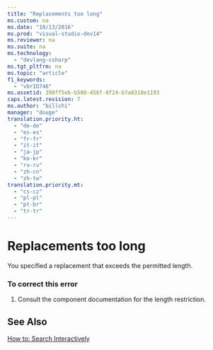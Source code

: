 ```yaml
---
title: "Replacements too long"
ms.custom: na
ms.date: "10/13/2016"
ms.prod: "visual-studio-dev14"
ms.reviewer: na
ms.suite: na
ms.technology: 
  - "devlang-csharp"
ms.tgt_pltfrm: na
ms.topic: "article"
f1_keywords: 
  - "vbrID746"
ms.assetid: 398ff5eb-b580-456f-8f24-b7a8318e1193
caps.latest.revision: 7
ms.author: "billchi"
manager: "douge"
translation.priority.ht: 
  - "de-de"
  - "es-es"
  - "fr-fr"
  - "it-it"
  - "ja-jp"
  - "ko-kr"
  - "ru-ru"
  - "zh-cn"
  - "zh-tw"
translation.priority.mt: 
  - "cs-cz"
  - "pl-pl"
  - "pt-br"
  - "tr-tr"
---
```

# Replacements too long
You specified a replacement that exceeds the permitted length.  
  
### To correct this error  
  
1.  Consult the component documentation for the length restriction.  
  
## See Also  
 [How to: Search Interactively](http://msdn.microsoft.com/en-us/e9fdbfab-bd59-401a-92d3-7ce1652b243c)